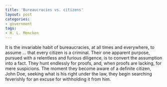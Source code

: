 ```yaml
---
title: 'Bureaucracies vs. citizens'
layout: post
categories:
- government
tags:
- H. L. Mencken
---
```


It is the invariable habit of bureaucracies, at all times and everywhere, to assume ... that every citizen is a criminal. Their one apparent purpose, pursued with a relentless and furious diligence, is to convert the assumption into a fact. They hunt endlessly for proofs, and, when proofs are lacking, for mere suspicions. The moment they become aware of a definite citizen, John Doe, seeking what is his right under the law, they begin searching feverishly for an excuse for withholding it from him.